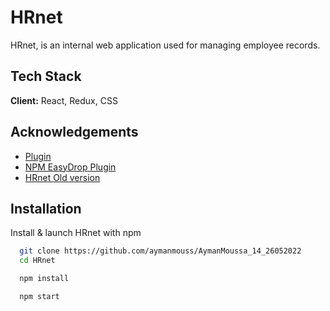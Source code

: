 # HRnet

HRnet, is an internal web application used for managing employee records.


## Tech Stack

**Client:** React, Redux, CSS



## Acknowledgements

 - [Plugin](https://github.com/aymanmouss/Moussa_Ayman_1_code_plugin_jQuery_26052022)
 - [NPM EasyDrop Plugin](https://www.npmjs.com/package/create-easy-drop)
 - [HRnet Old version](https://github.com/OpenClassrooms-Student-Center/P12_Front-end)


## Installation

Install & launch HRnet with npm
```bash
  git clone https://github.com/aymanmouss/AymanMoussa_14_26052022
  cd HRnet
```
```bash
  npm install
```
```bash
  npm start
```
    
